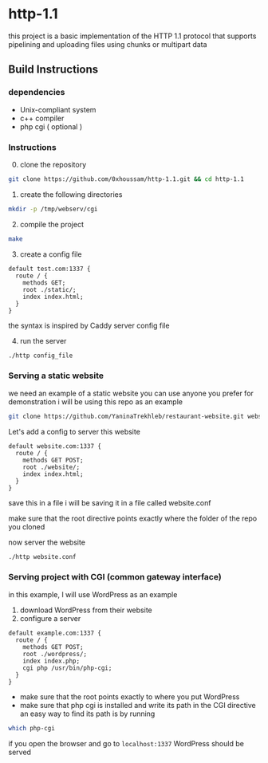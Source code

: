 # http-1.1

this project is a basic implementation of the HTTP 1.1 protocol that supports pipelining and uploading files using chunks or multipart data

## Build Instructions

### dependencies
- Unix-compliant system
- c++ compiler
- php cgi ( optional )

### Instructions

0. clone the repository

```sh
git clone https://github.com/0xhoussam/http-1.1.git && cd http-1.1
```

1. create the following directories

```sh
mkdir -p /tmp/webserv/cgi
```

2. compile the project

```sh
make
```

3. create a config file

```
default test.com:1337 {
  route / {
    methods GET;
    root ./static/;
    index index.html;
  }
}
```

the syntax is inspired by Caddy server config file

4. run the server

```sh
./http config_file
```

### Serving a static website

we need an example of a static website you can use anyone you prefer for demonstration i will be using this repo as an example

```sh
git clone https://github.com/YaninaTrekhleb/restaurant-website.git website
```

Let's add a config to server this website

```
default website.com:1337 {
  route / {
    methods GET POST;
    root ./website/;
    index index.html;
  }
}
```

save this in a file i will be saving it in a file called website.conf

make sure that the root directive points exactly where the folder of the repo you cloned

now server the website

```sh
./http website.conf
```

### Serving project with CGI (common gateway interface)

in this example, I will use WordPress as an example

1. download WordPress from their website
2. configure a server

```
default example.com:1337 {
  route / {
    methods GET POST;
    root ./wordpress/;
    index index.php;
    cgi php /usr/bin/php-cgi;
  }
}
```

- make sure that the root points exactly to where you put WordPress
- make sure that php cgi is installed and write its path in the CGI
directive an easy way to find its path is by running
```sh
which php-cgi
```

if you open the browser and go to `localhost:1337`
WordPress should be served
